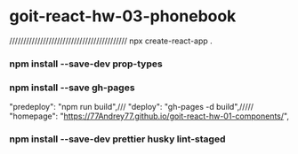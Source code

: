 # goit-react-hw-03-phonebook

//////////////////////////////////////////
npx create-react-app .

### npm install --save-dev prop-types

### npm install --save gh-pages

"predeploy": "npm run build",/// "deploy": "gh-pages -d build",///// "homepage":
"https://77Andrey77.github.io/goit-react-hw-01-components/",

### npm install --save-dev prettier husky lint-staged
